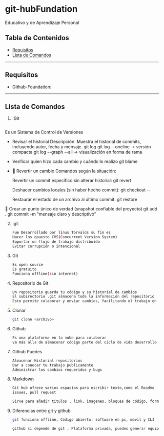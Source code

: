 # git-hubFundation
Educativo y de Aprendizaje Personal

## Tabla de Contenidos
- [Requisitos](#requisitos)
- [Lista de Comandos](#Lista-de-Comandos)
---
## Requisitos

- Github-Foundation: 
---

## Lista de Comandos

1. :Git 
   ```bash
  Es un Sistema de Control de Versiones 
  - Revisar el historial 
  Descripción: Muestra el historial de commits, incluyendo autor, fecha y mensaje.
   git log
   git log --oneline → versión compacta
   git log --graph --all → visualización en forma de rama

  - Verificar quien hizo cada cambio y cuándo lo realizo
    git blame <archivo>

  - 🔸 Revertir un cambio
    Comandos según la situación:

    Revertir un commit específico sin alterar historial:
    git revert <id-del-commit>

    Deshacer cambios locales (sin haber hecho commit):
    git checkout -- <archivo>

    Restaurar el estado de un archivo al último commit:
    git restore <archivo>

  🔸 Crear un punto único de verdad (snapshot confiable del proyecto)
    git add .
    git commit -m "mensaje claro y descriptivo"


2. :git
    ```bash
   Fue Desarrollado por linus Torvalds su fin es
   Hacer los opuesto CVS(Concurrent Version System)
   Soportar un flujo de trabajo distribuido
   Evitar corrupción o intencional

3. Git
    ```bash
   Es open source
   Es gratuito
   Funciona offline(sin internet)

4. Repositorio de Git
    ```bash
    Un repositorio guarda tu código y su historial de cambios
    El subirectorio .git almacena toda la información del repositorio
    Esto permite colaborar y enviar cambios, facilitando el trabajo en equipo

5. Clonar
   ```bash
   git clone <archivo>

6. Github
    ```bash
   Es una plataforma en la nube para colaborar
   va más alla de almacenar código parte del ciclo de vida desarrollo software

7. Github Puedes
    ```bash
    Almacenar Historial repositorios
    Dar a conocer tu trabajo publicamente
    Administrar los cambios requeridos y bugs

8. Markdown
    ```bash
    Git hub ofrece varios espacios para escribir texto,como el Readme
    issues, pull request

    Sirve para añadir titulos , link, imagenes, bloques de código, formatear texto

9. Diferencias entre git y github
    ```bash
    git funciona offline, Código abierto, software en pc, movil y CLI

    github si depende de git , Plataforma privada, puedes generar equipos de trabajo, redes

